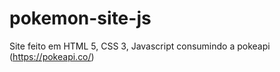 # pokemon-site-js
Site feito em HTML 5, CSS 3, Javascript consumindo a pokeapi (https://pokeapi.co/)
